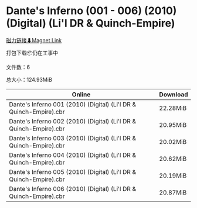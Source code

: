 # Dante's Inferno (001 - 006) (2010) (Digital) (Li'l DR & Quinch-Empire)

[磁力链接⬇Magnet Link](magnet:?xt=urn:btih:3b8437d36c4b5d58c8726f10d086f5cc28340496&dn=Dante%27s%20Inferno%20%28001%20-%20006%29%20%282010%29%20%28Digital%29%20%28Li%27l%20DR%20%26%20Quinch-Empire%29)

打包下载📦仍在工事中

文件数：6

总大小：124.93MiB

Online | Download
--- | ---
Dante's Inferno 001 (2010) (Digital) (Li'l DR & Quinch-Empire).cbr | 22.28MiB
Dante's Inferno 002 (2010) (Digital) (Li'l DR & Quinch-Empire).cbr | 20.95MiB
Dante's Inferno 003 (2010) (Digital) (Li'l DR & Quinch-Empire).cbr | 20.02MiB
Dante's Inferno 004 (2010) (Digital) (Li'l DR & Quinch-Empire).cbr | 20.62MiB
Dante's Inferno 005 (2010) (Digital) (Li'l DR & Quinch-Empire).cbr | 20.19MiB
Dante's Inferno 006 (2010) (Digital) (Li'l DR & Quinch-Empire).cbr | 20.87MiB